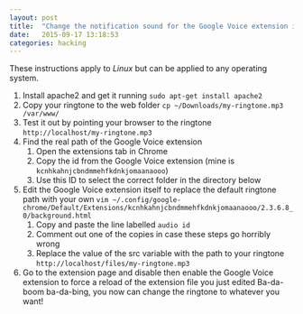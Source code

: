 ```yaml
---
layout: post
title:  "Change the notification sound for the Google Voice extension in Chrome"
date:   2015-09-17 13:18:53
categories: hacking
---
```


These instructions apply to *Linux* but can be applied to any operating system.

1.  Install apache2 and get it running `sudo apt-get install apache2`
2.  Copy your ringtone to the web folder `cp ~/Downloads/my-ringtone.mp3 /var/www/`
3.  Test it out by pointing your browser to the ringtone `http://localhost/my-ringtone.mp3`
4.  Find the real path of the Google Voice extension 
    1.  Open the extensions tab in Chrome
    2.  Copy the id from the Google Voice extension (mine is `kcnhkahnjcbndmmehfkdnkjomaanaooo`)
    3.  Use this ID to select the correct folder in the directory below
5.  Edit the Google Voice extension itself to replace the default ringtone path with your own `vim ~/.config/google-chrome/Default/Extensions/kcnhkahnjcbndmmehfkdnkjomaanaooo/2.3.6.8_0/background.html` 
    1.  Copy and paste the line labelled `audio id`
    2.  Comment out one of the copies in case these steps go horribly wrong
    3.  Replace the value of the src variable with the path to your ringtone `http://localhost/files/my-ringtone.mp3`
6.  Go to the extension page and disable then enable the Google Voice extension to force a reload of the extension file you just edited Ba-da-boom ba-da-bing, you now can change the ringtone to whatever you want!
